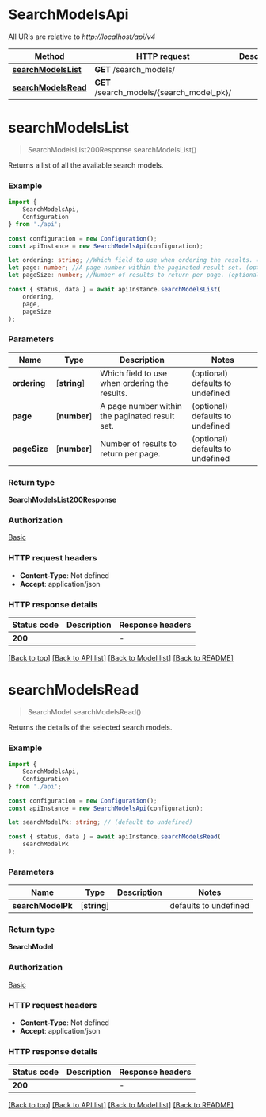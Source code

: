 # SearchModelsApi

All URIs are relative to *http://localhost/api/v4*

|Method | HTTP request | Description|
|------------- | ------------- | -------------|
|[**searchModelsList**](#searchmodelslist) | **GET** /search_models/ | |
|[**searchModelsRead**](#searchmodelsread) | **GET** /search_models/{search_model_pk}/ | |

# **searchModelsList**
> SearchModelsList200Response searchModelsList()

Returns a list of all the available search models.

### Example

```typescript
import {
    SearchModelsApi,
    Configuration
} from './api';

const configuration = new Configuration();
const apiInstance = new SearchModelsApi(configuration);

let ordering: string; //Which field to use when ordering the results. (optional) (default to undefined)
let page: number; //A page number within the paginated result set. (optional) (default to undefined)
let pageSize: number; //Number of results to return per page. (optional) (default to undefined)

const { status, data } = await apiInstance.searchModelsList(
    ordering,
    page,
    pageSize
);
```

### Parameters

|Name | Type | Description  | Notes|
|------------- | ------------- | ------------- | -------------|
| **ordering** | [**string**] | Which field to use when ordering the results. | (optional) defaults to undefined|
| **page** | [**number**] | A page number within the paginated result set. | (optional) defaults to undefined|
| **pageSize** | [**number**] | Number of results to return per page. | (optional) defaults to undefined|


### Return type

**SearchModelsList200Response**

### Authorization

[Basic](../README.md#Basic)

### HTTP request headers

 - **Content-Type**: Not defined
 - **Accept**: application/json


### HTTP response details
| Status code | Description | Response headers |
|-------------|-------------|------------------|
|**200** |  |  -  |

[[Back to top]](#) [[Back to API list]](../README.md#documentation-for-api-endpoints) [[Back to Model list]](../README.md#documentation-for-models) [[Back to README]](../README.md)

# **searchModelsRead**
> SearchModel searchModelsRead()

Returns the details of the selected search models.

### Example

```typescript
import {
    SearchModelsApi,
    Configuration
} from './api';

const configuration = new Configuration();
const apiInstance = new SearchModelsApi(configuration);

let searchModelPk: string; // (default to undefined)

const { status, data } = await apiInstance.searchModelsRead(
    searchModelPk
);
```

### Parameters

|Name | Type | Description  | Notes|
|------------- | ------------- | ------------- | -------------|
| **searchModelPk** | [**string**] |  | defaults to undefined|


### Return type

**SearchModel**

### Authorization

[Basic](../README.md#Basic)

### HTTP request headers

 - **Content-Type**: Not defined
 - **Accept**: application/json


### HTTP response details
| Status code | Description | Response headers |
|-------------|-------------|------------------|
|**200** |  |  -  |

[[Back to top]](#) [[Back to API list]](../README.md#documentation-for-api-endpoints) [[Back to Model list]](../README.md#documentation-for-models) [[Back to README]](../README.md)

